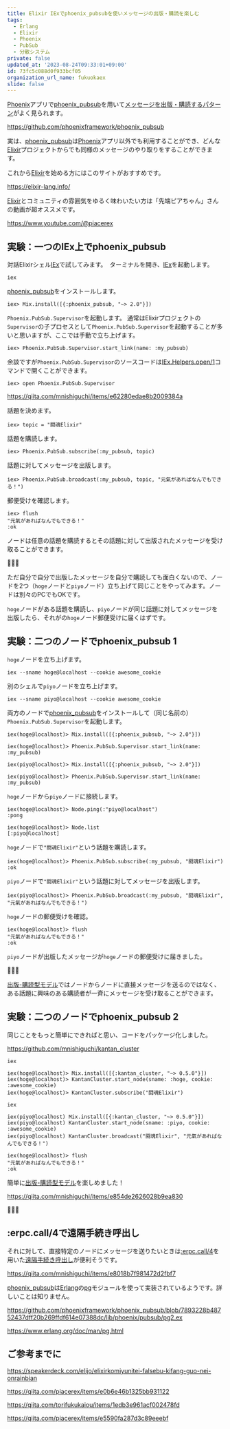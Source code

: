 ```yaml
---
title: Elixir IExでphoenix_pubsubを使いメッセージの出版・購読を楽しむ
tags:
  - Erlang
  - Elixir
  - Phoenix
  - PubSub
  - 分散システム
private: false
updated_at: '2023-08-24T09:33:01+09:00'
id: 73fc5c088d0f933bcf05
organization_url_name: fukuokaex
slide: false
---
```

[Phoenix]アプリで[phoenix_pubsub]を用いて[メッセージを出版・購読するパターン][出版-購読型モデル]がよく見られます。

https://github.com/phoenixframework/phoenix_pubsub

実は、[phoenix_pubsub]は[Phoenix]アプリ以外でも利用することができ、どんな[Elixir]プロジェクトからでも同様のメッセージのやり取りをすることができます。

これから[Elixir]を始める方にはこのサイトがおすすめです。

https://elixir-lang.info/

[Elixir]とコミュニティの雰囲気をゆるく味わいたい方は「先端ピアちゃん」さんの動画が超オススメです。

https://www.youtube.com/@piacerex

## 実験：一つのIEx上でphoenix_pubsub

対話Elixirシェル[IEx]で試してみます。　ターミナルを開き、[IEx]を起動します。

```sh:ターミナル
iex
```

[phoenix_pubsub]をインストールします。

```elixir:IEx
iex> Mix.install([{:phoenix_pubsub, "~> 2.0"}])
```

`Phoenix.PubSub.Supervisor`を起動します。
通常はElixirプロジェクトの`Supervisor`の子プロセスとして`Phoenix.PubSub.Supervisor`を起動することが多いと思いますが、ここでは手動で立ち上げます。

```elixir:IEx
iex> Phoenix.PubSub.Supervisor.start_link(name: :my_pubsub)
```

余談ですが`Phoenix.PubSub.Supervisor`のソースコードは[IEx.Helpers.open/1](https://hexdocs.pm/iex/IEx.Helpers.html#open/1)コマンドで開くことができます。

```elixir:IEx
iex> open Phoenix.PubSub.Supervisor
```

https://qiita.com/mnishiguchi/items/e62280edae8b2009384a

話題を決めます。

```elixir:IEx
iex> topic = "闘魂Elixir"
```

話題を購読します。

```elixir:IEx
iex> Phoenix.PubSub.subscribe(:my_pubsub, topic)
```

話題に対してメッセージを出版します。

```elixir:IEx
iex> Phoenix.PubSub.broadcast(:my_pubsub, topic, "元氣があればなんでもできる！")
```

郵便受けを確認します。

```elixir:IEx
iex> flush
"元氣があればなんでもできる！"
:ok
```

ノードは任意の話題を購読するとその話題に対して出版されたメッセージを受け取ることができます。

:tada::tada::tada:

ただ自分で自分で出版したメッセージを自分で購読しても面白くないので、ノードを2つ（`hoge`ノードと`piyo`ノード）立ち上げて同じことをやってみます。ノードは別々のPCでもOKです。

`hoge`ノードがある話題を購読し、`piyo`ノードが同じ話題に対してメッセージを出版したら、それがの`hoge`ノード郵便受けに届くはずです。

## 実験：二つのノードでphoenix_pubsub 1

`hoge`ノードを立ち上げます。

```sh:CMD
iex --sname hoge@localhost --cookie awesome_cookie
```

別のシェルで`piyo`ノードを立ち上げます。

```sh:CMD
iex --sname piyo@localhost --cookie awesome_cookie
```

両方のノードで[phoenix_pubsub]をインストールして（同じ名前の）`Phoenix.PubSub.Supervisor`を起動します。

```elixir:hoge
iex(hoge@localhost)> Mix.install([{:phoenix_pubsub, "~> 2.0"}])

iex(hoge@localhost)> Phoenix.PubSub.Supervisor.start_link(name: :my_pubsub)
```

```elixir:piyo
iex(piyo@localhost)> Mix.install([{:phoenix_pubsub, "~> 2.0"}])

iex(piyo@localhost)> Phoenix.PubSub.Supervisor.start_link(name: :my_pubsub)
```

`hoge`ノードから`piyo`ノードに接続します。

```elixir:hoge
iex(hoge@localhost)> Node.ping(:"piyo@localhost")
:pong

iex(hoge@localhost)> Node.list
[:piyo@localhost]
```

`hoge`ノードで`"闘魂Elixir"`という話題を購読します。

```elixir:hoge
iex(hoge@localhost)> Phoenix.PubSub.subscribe(:my_pubsub, "闘魂Elixir")
:ok
```

`piyo`ノードで`"闘魂Elixir"`という話題に対してメッセージを出版します。

```elixir:piyo
iex(piyo@localhost)> Phoenix.PubSub.broadcast(:my_pubsub, "闘魂Elixir", "元氣があればなんでもできる！")
```

`hoge`ノードの郵便受けを確認。

```elixir:hoge
iex(hoge@localhost)> flush
"元氣があればなんでもできる！"
:ok
```

`piyo`ノードが出版したメッセージが`hoge`ノードの郵便受けに届きました。

:tada::tada::tada:

[出版-購読型モデル]ではノードからノードに直接メッセージを送るのではなく、ある話題に興味のある購読者が一斉にメッセージを受け取ることができます。

## 実験：二つのノードでphoenix_pubsub 2

同じことをもっと簡単にできればと思い、コードをパッケージ化しました。

https://github.com/mnishiguchi/kantan_cluster

```elixir:hoge
iex

iex(hoge@localhost)> Mix.install([{:kantan_cluster, "~> 0.5.0"}])
iex(hoge@localhost)> KantanCluster.start_node(sname: :hoge, cookie: :awesome_cookie)
iex(hoge@localhost)> KantanCluster.subscribe("闘魂Elixir")
```

```elixir:piyo
iex

iex(piyo@localhost) Mix.install([{:kantan_cluster, "~> 0.5.0"}])
iex(piyo@localhost) KantanCluster.start_node(sname: :piyo, cookie: :awesome_cookie)
iex(piyo@localhost) KantanCluster.broadcast("闘魂Elixir", "元氣があればなんでもできる！")
```

```elixir:hoge
iex(hoge@localhost)> flush
"元氣があればなんでもできる！"
:ok
```

簡単に[出版-購読型モデル]を楽しめました！

https://qiita.com/mnishiguchi/items/e854de2626028b9ea830

:tada::tada::tada:

## :erpc.call/4で遠隔手続き呼出し

それに対して、直接特定のノードにメッセージを送りたいときは[:erpc.call/4]を用いた[遠隔手続き呼出し]が便利そうです。

https://qiita.com/mnishiguchi/items/e8018b7f981472d2fbf7

[phoenix_pubsub]は[Erlang]の[pg]モジュールを使って実装されているようです。詳しいことは知りません。

https://github.com/phoenixframework/phoenix_pubsub/blob/7893228b48752437dff20b269ffdf614e07388dc/lib/phoenix/pubsub/pg2.ex

https://www.erlang.org/doc/man/pg.html


## ご参考までに

https://speakerdeck.com/elijo/elixirkomiyunitei-falsebu-kifang-guo-nei-onrainbian

https://qiita.com/piacerex/items/e0b6e46b1325bb931122

https://qiita.com/torifukukaiou/items/1edb3e961acf002478fd

https://qiita.com/piacerex/items/e5590fa287d3c89eeebf

[Dashbit]: https://dashbit.co/
[Elixir]: https://elixir-lang.org/
[Erlang]: https://www.erlang.org/
[Phoenix]: https://www.phoenixframework.org/
[Nerves]: https://hexdocs.pm/nerves
[Livebook]: https://livebook.dev/
[IEx]: https://elixirschool.com/ja/lessons/basics/basics/#%E5%AF%BE%E8%A9%B1%E3%83%A2%E3%83%BC%E3%83%89
[Node | hexdocs]: https://hexdocs.pm/elixir/Node.html
[otp_distribution | elixirschool]: https://elixirschool.com/ja/lessons/advanced/otp_distribution
[Node.ping/1]: https://hexdocs.pm/elixir/Node.html#ping/1
[Node.connect/1]: https://hexdocs.pm/elixir/Node.html#connect/1
[Node.spawn/2]: https://hexdocs.pm/elixir/Node.html#spawn/2
[Node.list/0]: https://hexdocs.pm/elixir/Node.html#list/0
[Node.set_cookie/2]: https://hexdocs.pm/elixir/Node.html#set_cookie/2
[Node.get_cookie/0]: https://hexdocs.pm/elixir/Node.html#get_cookie/0
[epmd]: https://www.erlang.org/doc/man/epmd.html
[rpc]: https://www.erlang.org/doc/man/rpc.html
[erpc]: https://www.erlang.org/doc/man/erpc.html
[phoenix_live_dashboard]: https://github.com/phoenixframework/phoenix_live_dashboard
[phoenix_pubsub]: https://github.com/phoenixframework/phoenix_pubsub
[遠隔手続き呼出し]: https://ja.wikipedia.org/wiki/%E9%81%A0%E9%9A%94%E6%89%8B%E7%B6%9A%E3%81%8D%E5%91%BC%E5%87%BA%E3%81%97
[BEAM (Erlang virtual machine)]: https://en.wikipedia.org/wiki/BEAM_(Erlang_virtual_machine)
[:erpc.call/4]: https://www.erlang.org/doc/man/erpc.html#call-4
[IEx.Helpers.open/1]: https://hexdocs.pm/iex/IEx.Helpers.html#open/1
[Enum.reduce/3]: https://hexdocs.pm/elixir/Enum.html#reduce/3
[IEx.Helpers.h/1]: https://hexdocs.pm/iex/IEx.Helpers.html#h/1
[VS Code]: https://code.visualstudio.com/
[環境変数]: https://ja.wikipedia.org/wiki/%E7%92%B0%E5%A2%83%E5%A4%89%E6%95%B0
[Kernel]: https://hexdocs.pm/elixir/Kernel.html
[出版-購読型モデル]: https://ja.wikipedia.org/wiki/%E5%87%BA%E7%89%88-%E8%B3%BC%E8%AA%AD%E5%9E%8B%E3%83%A2%E3%83%87%E3%83%AB
[pg]: https://www.erlang.org/doc/man/pg.html
